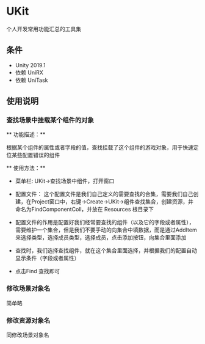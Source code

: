 # UKit
个人开发常用功能汇总的工具集

## 条件

- Unity 2019.1
- 依赖 UniRX
- 依赖 UniTask


## 使用说明

### 查找场景中挂载某个组件的对象

** 功能描述：**

根据某个组件的属性或者字段的值，查找挂载了这个组件的游戏对象，用于快速定位某些配置错误的组件



** 使用方法：**

- 菜单栏: UKit->查找场景中组件，打开窗口

- 配置文件： 这个配置文件是我们自己定义的需要查找的合集，需要我们自己创建，在Project窗口中，右键->Create->UKit->组件查找集合，创建资源，并命名为FindComponentColl，并放在 Resources 根目录下

- 配置文件的作用是配置好我们经常要查找的组件（以及它的字段或者属性），需要维护一个集合，但是我们不要手动的向集合中填数据，而是通过AddItem来选择类型，选择成员类型，选择成员，点击添加按钮，向集合里面添加

- 查找时，我们选择查找组件，就在这个集合里面选择，并根据我们的配置自动显示条件（字段或者属性）

- 点击Find 查找即可




### 修改场景对象名

简单略

### 修改资源对象名


同修改场景对象名
